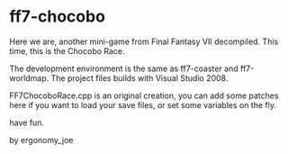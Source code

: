 # ff7-chocobo

Here we are, another mini-game from Final Fantasy VII decompiled. This time, this is the Chocobo Race.

The development environment is the same as ff7-coaster and ff7-worldmap. The project files builds with Visual Studio 2008.

FF7ChocoboRace.cpp is an original creation, you can add some patches here if you want to load your save files, or set some variables on the fly.

have fun.

by ergonomy_joe
